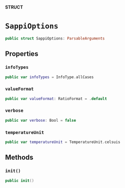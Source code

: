**STRUCT**

# `SappiOptions`

```swift
public struct SappiOptions: ParsableArguments
```

## Properties
### `infoTypes`

```swift
public var infoTypes = InfoType.allCases
```

### `valueFormat`

```swift
public var valueFormat: RatioFormat = .default
```

### `verbose`

```swift
public var verbose: Bool = false
```

### `temperatureUnit`

```swift
public var temperatureUnit = TemperatureUnit.celsuis
```

## Methods
### `init()`

```swift
public init()
```
